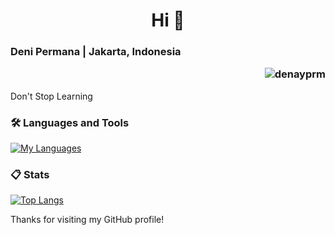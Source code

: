 <h1 align="center">Hi 👋</h1>
<h3 align="left">Deni Permana | Jakarta, Indonesia
  <p align="right">
    <img src="https://komarev.com/ghpvc/?username=denayprm&label=Profile%20views&color=0e75b6&style=flat" alt="denayprm" />
  </p>
</h3>

<p align="left">Don't Stop Learning</p>

### 🛠️ Languages and Tools

[![My Languages](https://skillicons.dev/icons?i=java,python,c,r,vscode,idea,rstudio)](https://github.com/denayprm/)

### 📋 Stats

[![Top Langs](https://github-readme-stats.zohan.tech/api/top-langs/?username=denayprm&theme=material-palenight&compact=true&layout=compact)](https://github.com/denayprm/)

Thanks for visiting my GitHub profile!

<!--
<p>
  &nbsp;<img align="center" src="https://github-readme-stats.vercel.app/api?username=denayprm&show_icons=true&locale=en" alt="denayprm" />
</p>

<p>
  <img align="center" src="https://github-readme-streak-stats.herokuapp.com/?user=denayprm&" alt="denayprm" />
</p>
-->
